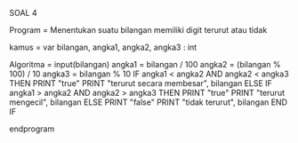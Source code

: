 SOAL 4

Program   = Menentukan suatu bilangan memiliki digit terurut atau tidak

kamus     = var bilangan, angka1, angka2, angka3 : int

Algoritma = input(bilangan)
            angka1 = bilangan / 100
	        angka2 = (bilangan % 100) / 10
	        angka3 = bilangan % 10
            IF angka1 < angka2 AND angka2 < angka3 THEN
                PRINT "true"
                PRINT "terurut secara membesar", bilangan
            ELSE IF angka1 > angka2 AND angka2 > angka3 THEN
                PRINT "true"
                PRINT "terurut mengecil", bilangan
            ELSE
                PRINT "false"
                PRINT "tidak terurut", bilangan
            END IF
        
endprogram